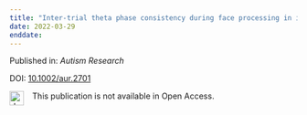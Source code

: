 ```yaml
---
title: "Inter‐trial theta phase consistency during face processing in infants is associated with later emerging autism"
date: 2022-03-29
enddate:
---
```


Published in: *Autism Research*

DOI: [10.1002/aur.2701](https://doi.org/10.1002/aur.2701)

<img src="https://upload.wikimedia.org/wikipedia/commons/thumb/0/0e/Closed_Access_logo_transparent.svg/1200px-Closed_Access_logo_transparent.svg.png" alt="drawing" width="25" align="left"/> &nbsp;&nbsp;&nbsp;This publication is not available in Open Access.


